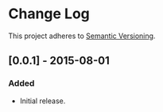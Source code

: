 # Change Log
This project adheres to [Semantic Versioning](http://semver.org/).

## [0.0.1] - 2015-08-01
### Added
- Initial release.
